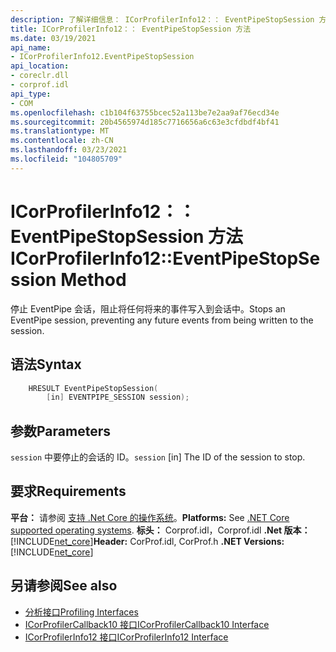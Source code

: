 ```yaml
---
description: 了解详细信息： ICorProfilerInfo12：： EventPipeStopSession 方法
title: ICorProfilerInfo12：： EventPipeStopSession 方法
ms.date: 03/19/2021
api_name:
- ICorProfilerInfo12.EventPipeStopSession
api_location:
- coreclr.dll
- corprof.idl
api_type:
- COM
ms.openlocfilehash: c1b104f63755bcec52a113be7e2aa9af76ecd34e
ms.sourcegitcommit: 20b4565974d185c7716656a6c63e3cfdbdf4bf41
ms.translationtype: MT
ms.contentlocale: zh-CN
ms.lasthandoff: 03/23/2021
ms.locfileid: "104805709"
---
```

# <a name="icorprofilerinfo12eventpipestopsession-method"></a><span data-ttu-id="0d507-103">ICorProfilerInfo12：： EventPipeStopSession 方法</span><span class="sxs-lookup"><span data-stu-id="0d507-103">ICorProfilerInfo12::EventPipeStopSession Method</span></span>

<span data-ttu-id="0d507-104">停止 EventPipe 会话，阻止将任何将来的事件写入到会话中。</span><span class="sxs-lookup"><span data-stu-id="0d507-104">Stops an EventPipe session, preventing any future events from being written to the session.</span></span>
  
## <a name="syntax"></a><span data-ttu-id="0d507-105">语法</span><span class="sxs-lookup"><span data-stu-id="0d507-105">Syntax</span></span>  
  
```cpp  
    HRESULT EventPipeStopSession(
        [in] EVENTPIPE_SESSION session);
```  
  
## <a name="parameters"></a><span data-ttu-id="0d507-106">参数</span><span class="sxs-lookup"><span data-stu-id="0d507-106">Parameters</span></span>

<span data-ttu-id="0d507-107">`session` 中要停止的会话的 ID。</span><span class="sxs-lookup"><span data-stu-id="0d507-107">`session` [in] The ID of the session to stop.</span></span>

## <a name="requirements"></a><span data-ttu-id="0d507-108">要求</span><span class="sxs-lookup"><span data-stu-id="0d507-108">Requirements</span></span>  

<span data-ttu-id="0d507-109">**平台：** 请参阅 [支持 .Net Core 的操作系统](../../../core/install/windows.md?pivots=os-windows)。</span><span class="sxs-lookup"><span data-stu-id="0d507-109">**Platforms:** See [.NET Core supported operating systems](../../../core/install/windows.md?pivots=os-windows).</span></span>
<span data-ttu-id="0d507-110">**标头：** Corprof.idl，Corprof.idl **.Net 版本：**[!INCLUDE[net_core](../../../../includes/net-core-50-md.md)]</span><span class="sxs-lookup"><span data-stu-id="0d507-110">**Header:** CorProf.idl, CorProf.h **.NET Versions:** [!INCLUDE[net_core](../../../../includes/net-core-50-md.md)]</span></span>
  
## <a name="see-also"></a><span data-ttu-id="0d507-111">另请参阅</span><span class="sxs-lookup"><span data-stu-id="0d507-111">See also</span></span>

- [<span data-ttu-id="0d507-112">分析接口</span><span class="sxs-lookup"><span data-stu-id="0d507-112">Profiling Interfaces</span></span>](profiling-interfaces.md)
- [<span data-ttu-id="0d507-113">ICorProfilerCallback10 接口</span><span class="sxs-lookup"><span data-stu-id="0d507-113">ICorProfilerCallback10 Interface</span></span>](icorprofilercallback10-interface.md)
- [<span data-ttu-id="0d507-114">ICorProfilerInfo12 接口</span><span class="sxs-lookup"><span data-stu-id="0d507-114">ICorProfilerInfo12 Interface</span></span>](icorprofilerinfo12-interface.md)
